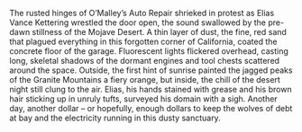 The rusted hinges of O’Malley’s Auto Repair shrieked in protest as Elias Vance Kettering wrestled the door open, the sound swallowed by the pre-dawn stillness of the Mojave Desert.  A thin layer of dust, the fine, red sand that plagued everything in this forgotten corner of California, coated the concrete floor of the garage. Fluorescent lights flickered overhead, casting long, skeletal shadows of the dormant engines and tool chests scattered around the space. Outside, the first hint of sunrise painted the jagged peaks of the Granite Mountains a fiery orange, but inside, the chill of the desert night still clung to the air.  Elias, his hands stained with grease and his brown hair sticking up in unruly tufts, surveyed his domain with a sigh. Another day, another dollar – or hopefully, enough dollars to keep the wolves of debt at bay and the electricity running in this dusty sanctuary.
